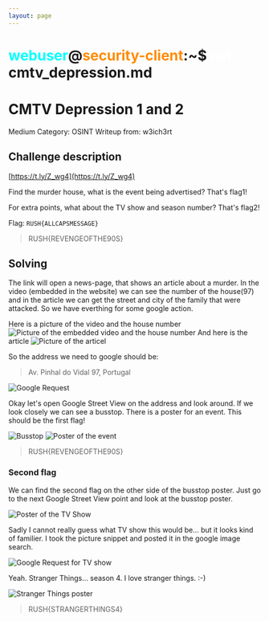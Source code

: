 ```yaml
---
layout: page
---
```


# <span style="color: cyan;">webuser</span>@<span style="color: darkorange;">security-client</span>:~$ <span style="color: white;">cat</span>  cmtv_depression.md

# CMTV Depression 1 and 2

Medium
Category: OSINT
Writeup from: w3ich3rt

## Challenge description

[https://t.ly/Z_wg4](https://t.ly/Z_wg4)

Find the murder house, what is the event being advertised? That's flag1!

For extra points, what about the TV show and season number?
That's flag2!

Flag: `RUSH{ALLCAPSMESSAGE}`

> RUSH{REVENGEOFTHE90S}

## Solving

The link will open a news-page, that shows an article about a murder. In the video (embedded in the website) we can see the number of the house(97) and in the article we can get the street and city of the family that were attacked. So we have everthing for some google action.

Here is a picture of the video and the house number
![Picture of the embedded video and the house number](video.png)
And here is the article
![Picture of the articel](article.png)

So the address we need to google should be:

> Av. Pinhal do Vidal 97, Portugal

![Google Request](google_request.png)

Okay let's open Google Street View on the address and look around. If we look closely we can see a busstop. There is a poster for an event. This should be the first flag!

![Busstop](busstop.png)
![Poster of the event](busstop_lose_flag1.png)

> RUSH{REVENGEOFTHE90S}

### Second flag

We can find the second flag on the other side of the busstop poster. 
Just go to the next Google Street View point and look at the busstop poster.

![Poster of the TV Show](flag2.png)

Sadly I cannot really guess what TV show this would be... but it looks kind of familier. I took the picture snippet and posted it in the google image search.

![Google Request for TV show](google_tv_show.png)

Yeah. Stranger Things... season 4. I love stranger things. :-)

![Stranger Things poster](stranger_things.jpg)

> RUSH{STRANGERTHINGS4}